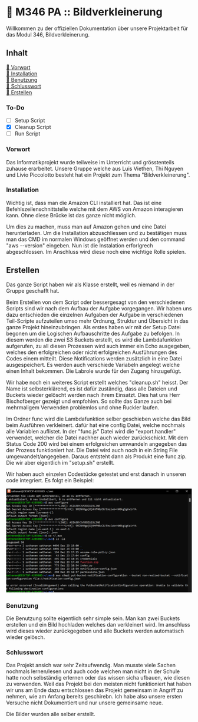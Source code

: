 # 📌 M346 PA :: Bildverkleinerung

Willkommen zu der offiziellen Dokumentation über unsere Projektarbeit für das Modul 346, Bildverkleinerung.

## **Inhalt**

[🔹 Vorwort](#vorwort)
<br>
[🔹 Installation](#to-do)
<br>
[🔹 Benutzung](#benutzung)
<br>
[🔹 Schlusswort](#schlusswort)
<br>
[🔹 Erstellen ](#erstellen)

### To-Do

- [ ] Setup Script
- [x] Cleanup Script
- [ ] Run Script

### Vorwort

Das Informatikprojekt wurde teilweise im Unterricht und grösstenteils zuhause erarbeitet.
Unsere Gruppe welche aus Luis Viethen, Thi Nguyen und Livio Piccolotto besteht hat ein Projekt zum Thema "Bildverkleinerung".

### Installation

Wichtig ist, dass man die Amazon CLI installiert hat. Das ist eine Befehlszeilenschnittstelle welche mit dem AWS von Amazon interagieren kann. Ohne diese Brücke ist das ganze nicht möglich.

Um dies zu machen, muss man auf Amazon gehen und eine Datei herunterladen. Um die Installation abzuschliessen und zu bestätigen muss man das CMD im normalen Windows geöffnet werden und den command "aws --version" eingeben. Nun ist die Instalation erforlgrech abgeschlossen. Im Anschluss wird diese noch eine wichtige Rolle spielen.

## Erstellen 

Das ganze Script haben wir als Klasse erstellt, weil es niemand in der Gruppe geschafft hat.

Beim Erstellen von dem Script oder bessergesagt von den verschiedenen Scripts sind wir nach dem Aufbau der Aufgabe vorgegangen. Wir haben uns dazu entschieden die einzelnen Aufgaben der Aufgabe in verschiedenen Teil-Scripte aufzuteilen umso mehr Ordnung, Struktur und Übersicht in das ganze Projekt hineinzubringen. Als erstes haben wir mit der Setup Datei begonen um die Logischen Aufbauschritte des Aufgabe zu befolgen. In diesem werden die zwei S3 Buckets erstellt, es wird die Lambdafunktion aufgerufen, zu all diesen Prozessen wird auch immer ein Echo ausgegeben, welches den erfolgreichen oder nicht erfolgreichen Ausführungen des Codes einem mitteilt. Diese Notifications werden zusätzlich in eine Datei ausgespeichert. Es werden auch verschiede Variabeln angelegt welche einen Inhalt bekommen. Die Labrole wurde für den Zugang hinzugefügt.

Wir habe noch ein weiteres Script erstellt welches "cleanup.sh" heisst. Der Name ist selbsterklärend, es ist dafür zuständig, dass alle Dateien und Buckets wieder gelöscht werden nach ihrem Einsatzt. Dies hat uns Herr Bischofberger gezeigt und empfohlen. So sollte das Ganze auch bei mehrmaligem Verwenden problemlos und ohne Ruckler laufen.

Im Ordner func wird die Lambdafunktion selber geschieben welche das Bild beim Ausführen verkleinert. dafür hat eine config Datei, welche nochmals alle Variablen auflistet. In der "func.js" Datei wird die "export.handler" verwendet, welcher die Datei nachher auch wieder zurückschickt. Mit dem Status Code 200 wird bei einem erfolgreichen umwandeln angegeben das der Prozess funktioniert hat. Die Datei wird auch noch in ein String File umgewandelt/angegeben. Daraus entsteht dann als Produkt eine func.zip. Die wir aber eigentlich im "setup.sh" erstellt.

Wir haben auch einzelen Codestücke getestet und erst danach in unseren code integriert. Es folgt ein Beispiel:

![Hier ist ein Beispielbild](./Dokumentation/image.png)

### Benutzung

Die Benutzung sollte eigentlich sehr simple sein. Man kan zwei Buckets erstellen und ein Bild hochladen welches dan verkleinert wird. Im anschluss wird dieses wieder zurückgegeben und alle Buckets werden automatisch wieder gelösch.

### Schlusswort

Das Projekt ansich war sehr Zeitaufwendig. Man musste viele Sachen nochmals lernen/lesen und auch code welchen man nicht in der Schule hatte noch selbständig erlernen oder das wissen sicha ufbauen, wie diesen zu verwenden. Weil das Projekt bei den meisten nicht funktioniert hat haben wir uns am Ende dazu entschlossen das Projekt gemeinsam in Angriff zu nehmen, wie am Anfang bereits geschirebn. Ich habe also unsere ersten Versuche nicht Dokumentiert und nur unsere gemeinsame neue.

Die Bilder wurden alle selber erstellt.

